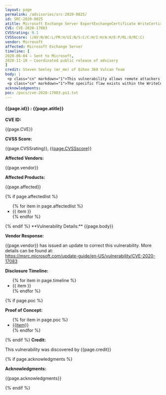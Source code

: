 ```yaml
---
layout: page
permalink: /advisories/src-2020-0025/
id: SRC-2020-0025
atitle: Microsoft Exchange Server ExportExchangeCertificate WriteCertiricate File Write Remote Code Execution Vulnerability
CVE: CVE-2020-17083
CVSSrating: 9.1
CVSSscore: (/AV:N/AC:L/PR:H/UI:N/S:C/C:H/I:H/A:H/E:P/RL:O/RC:C)
vendor: Microsoft
affected: Microsoft Exchange Server
timeline: [
2020-06-04 – Sent to Microsoft,
2020-11-10 – Coordinated public release of advisory
]
credit: Steven Seeley (mr_me) of Qihoo 360 Vulcan Team
body: |
 <p class="cn" markdown="1">This vulnerability allows remote attackers to execute arbitrary code on affected installations of Exchange Server. Authentication with the "Exchange Server Certificates" role is required to exploit this vulnerability.</p>
 <p class="cn" markdown="1">The specific flaw exists within the WriteCertiricate function during the processing of the Export-ExchangeCertificate cmdlet. The issue results from the lack of proper validation of user-supplied data when writing files. An attacker can leverage this vulnerability to execute code in the context of SYSTEM.</p>
acknowledgments:
poc: /pocs/cve-2020-17083.ps1.txt
---
```


<h4><b>{{page.id}} : {{page.atitle}}</b></h4>

**CVE ID:**
<p class="cn">{{page.CVE}}</p>

**CVSS Score:**
<p class="cn">{{page.CVSSrating}}, <a href="https://nvd.nist.gov/vuln-metrics/cvss/v3-calculator?vector={{page.CVSSscore}}">{{page.CVSSscore}}</a></p>

**Affected Vendors:**
<p class="cn">{{page.vendor}}</p>

**Affected Products:**
<p class="cn">{{page.affected}}</p>
{% if page.affectedlist %}
<ul class="cn">
{% for item in page.affectedlist %}
  <li>{{ item }}</li>
{% endfor %}
</ul>
{% endif %}
**Vulnerability Details:**
{{page.body}}

**Vendor Response:**

<p class="cn">{{page.vendor}} has issued an update to correct this vulnerability. More details can be found at: <br />
<a href="https://msrc.microsoft.com/update-guide/en-US/vulnerability/CVE-2020-17083">https://msrc.microsoft.com/update-guide/en-US/vulnerability/CVE-2020-17083</a></p>

**Disclosure Timeline:**
<ul class="cn">
{% for item in page.timeline %}
  <li>{{ item }}</li>
{% endfor %}
</ul>
{% if page.poc %}

**Proof of Concept:**
<ul class="cn">
{% for item in page.poc %}
  <li><a href="{{item}}">{{item}}</a></li>
{% endfor %}
</ul>

{% endif %}
**Credit:**
<p class="cn">This vulnerability was discovered by {{page.credit}}</p>
{% if page.acknowledgments %}

**Acknowledgments:**
<p class="cn">{{page.acknowledgments}}</p>
{% endif %}